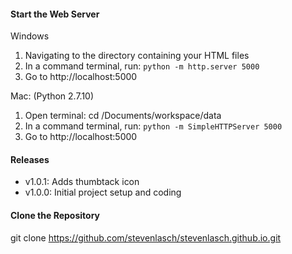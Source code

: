 #### Start the Web Server

Windows
1. Navigating to the directory containing your HTML files
2. In a command terminal, run: `python -m http.server 5000`
3. Go to http://localhost:5000

Mac: (Python 2.7.10)
1. Open terminal: cd /Documents/workspace/data
2. In a command terminal, run: `python -m SimpleHTTPServer 5000`
3. Go to http://localhost:5000

#### Releases

- v1.0.1: Adds thumbtack icon
- v1.0.0: Initial project setup and coding

#### Clone the Repository

git clone https://github.com/stevenlasch/stevenlasch.github.io.git
